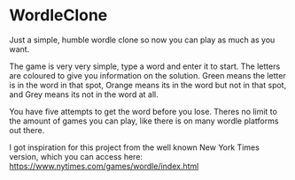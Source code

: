 # WordleClone
Just a simple, humble wordle clone so now you can play as much as you want.

The game is very very simple, type a word and enter it to start.
The letters are coloured to give you information on the solution. 
Green means the letter is in the word in that spot, 
Orange means its in the word but not in that spot, and 
Grey means its not in the word at all.

You have five attempts to get the word before you lose.
Theres no limit to the amount of games you can play, like there is on many wordle platforms out there.

I got inspiration for this project from the well known New York Times version, which you can access here:
https://www.nytimes.com/games/wordle/index.html

